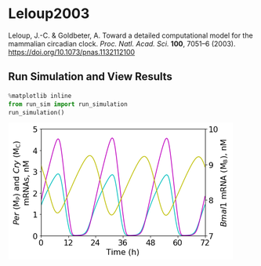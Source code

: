 # Leloup2003
Leloup, J.-C. & Goldbeter, A. Toward a detailed computational model for the mammalian circadian clock. *Proc. Natl. Acad. Sci.* **100**, 7051–6 (2003). https://doi.org/10.1073/pnas.1132112100

## Run Simulation and View Results
```python
%matplotlib inline
from run_sim import run_simulation
run_simulation()
```
![Per_Cry_Bmal1mRNA](Per_Cry_Bmal1mRNA.png)